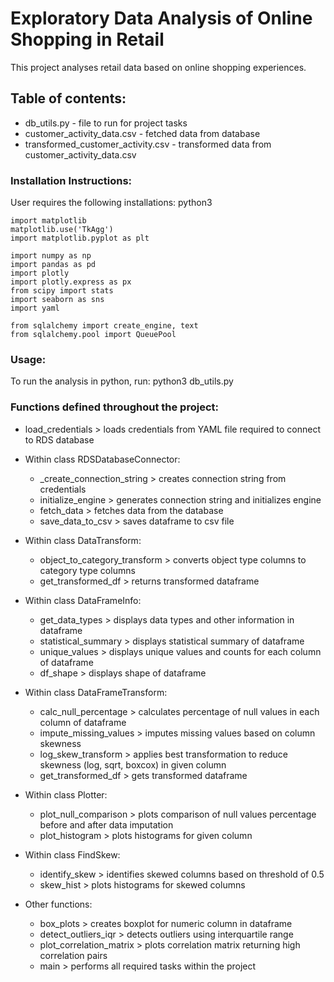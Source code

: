 # Exploratory Data Analysis of Online Shopping in Retail
This project analyses retail data based on online shopping experiences. 

## Table of contents:
* db_utils.py - file to run for project tasks 
* customer_activity_data.csv - fetched data from database 
* transformed_customer_activity.csv - transformed data from customer_activity_data.csv 

###  Installation Instructions:
User requires the following installations: 
    python3
    
    import matplotlib
    matplotlib.use('TkAgg')
    import matplotlib.pyplot as plt

    import numpy as np
    import pandas as pd
    import plotly
    import plotly.express as px
    from scipy import stats
    import seaborn as sns
    import yaml

    from sqlalchemy import create_engine, text
    from sqlalchemy.pool import QueuePool

### Usage:
To run the analysis in python, run: 
python3 db_utils.py

### Functions defined throughout the project:
- load_credentials > loads credentials from YAML file required to connect to RDS database 
- Within class RDSDatabaseConnector:
    - _create_connection_string > creates connection string from credentials
    - initialize_engine > generates connection string and initializes engine 
    - fetch_data > fetches data from the database 
    - save_data_to_csv > saves dataframe to csv file 
- Within class DataTransform: 
    - object_to_category_transform > converts object type columns to category type columns
    - get_transformed_df > returns transformed dataframe
- Within class DataFrameInfo:
    - get_data_types > displays data types and other information in dataframe
    - statistical_summary > displays statistical summary of dataframe
    - unique_values > displays unique values and counts for each column of dataframe
    - df_shape > displays shape of dataframe
- Within class DataFrameTransform: 
    - calc_null_percentage > calculates percentage of null values in each column of dataframe
    - impute_missing_values > imputes missing values based on column skewness
    - log_skew_transform > applies best transformation to reduce skewness (log, sqrt, boxcox) in given column
    - get_transformed_df > gets transformed dataframe
- Within class Plotter: 
    - plot_null_comparison > plots comparison of null values percentage before and after data imputation
    - plot_histogram > plots histograms for given column
- Within class FindSkew: 
    - identify_skew > identifies skewed columns based on threshold of 0.5
    - skew_hist > plots histograms for skewed columns

- Other functions:
    - box_plots > creates boxplot for numeric column in dataframe 
    - detect_outliers_iqr > detects outliers using interquartile range
    - plot_correlation_matrix > plots correlation matrix returning high correlation pairs
    - main > performs all required tasks within the project 


